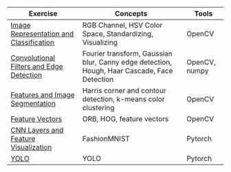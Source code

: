 Exercise | Concepts | Tools 
--- | --- | ---
[Image Representation and Classification](1_4_Image_Representation_and_Classification) | RGB Channel, HSV Color Space, Standardizing, Visualizing | OpenCV
[Convolutional Filters and Edge Detection](1_5_Convolutional_Filters_and_Edge_Detection) | Fourier transform, Gaussian blur, Canny edge detection, Hough, Haar Cascade, Face Detection | OpenCV, numpy
[Features and Image Segmentation](1_6_Types_of_Features_and_Image_Segmentation) | Harris corner and contour detection, k-means color clustering | OpenCV
[Feature Vectors](1_7_Feature_Vectors) | ORB, HOG, feature vectors | OpenCV
[CNN Layers and Feature Visualization](1_8_CNN_Layers_and_Feature_Visualization) | FashionMNIST | Pytorch
[YOLO](3_2_YOLO) | YOLO | Pytorch

